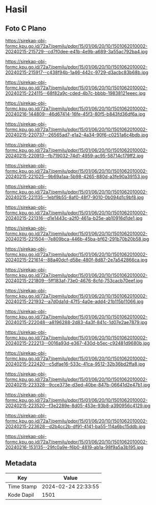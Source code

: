 # Hasil

## Foto C Plano

https://sirekap-obj-formc.kpu.go.id/72a7/pemilu/pdpr/15/01/06/20/10/1501062010002-20240215-215729--cd7f0dee-e41b-4e9b-a689-3a55ac792ba4.jpg

https://sirekap-obj-formc.kpu.go.id/72a7/pemilu/pdpr/15/01/06/20/10/1501062010002-20240215-215917--c438f94b-1a46-442c-9729-d3acbc83b68b.jpg

https://sirekap-obj-formc.kpu.go.id/72a7/pemilu/pdpr/15/01/06/20/10/1501062010002-20240215-224115--68f82a9c-cded-4b7c-bbbb-19838121eeec.jpg

https://sirekap-obj-formc.kpu.go.id/72a7/pemilu/pdpr/15/01/06/20/10/1501062010002-20240216-144809--46d67414-16fe-45f3-80f5-b843fd36df6a.jpg

https://sirekap-obj-formc.kpu.go.id/72a7/pemilu/pdpr/15/01/06/20/10/1501062010002-20240215-220737--26565ad7-e1a2-4a34-90f6-c0251a6c4bdb.jpg

https://sirekap-obj-formc.kpu.go.id/72a7/pemilu/pdpr/15/01/06/20/10/1501062010002-20240215-220913--fb719032-74d1-4959-ac95-58714c179ff2.jpg

https://sirekap-obj-formc.kpu.go.id/72a7/pemilu/pdpr/15/01/06/20/10/1501062010002-20240215-221025--9b69a1aa-5b98-4265-880d-a3fe90a39153.jpg

https://sirekap-obj-formc.kpu.go.id/72a7/pemilu/pdpr/15/01/06/20/10/1501062010002-20240215-221135--1ebf9b55-8af0-48f7-9010-0b094d1c9bf8.jpg

https://sirekap-obj-formc.kpu.go.id/72a7/pemilu/pdpr/15/01/06/20/10/1501062010002-20240215-221316--d1e1443c-a2f0-461a-b25e-ab10916d1de1.jpg

https://sirekap-obj-formc.kpu.go.id/72a7/pemilu/pdpr/15/01/06/20/10/1501062010002-20240215-221504--7e809bca-446b-45ba-bf62-291b70b20b58.jpg

https://sirekap-obj-formc.kpu.go.id/72a7/pemilu/pdpr/15/01/06/20/10/1501062010002-20240215-221614--88a40dcf-d58e-480f-8d87-2e7a542866ca.jpg

https://sirekap-obj-formc.kpu.go.id/72a7/pemilu/pdpr/15/01/06/20/10/1501062010002-20240215-221809--5ff183af-73e0-4676-8cfd-753cacb70eef.jpg

https://sirekap-obj-formc.kpu.go.id/72a7/pemilu/pdpr/15/01/06/20/10/1501062010002-20240215-221932--a7d0da1d-47f5-4a0e-add4-21b115b11066.jpg

https://sirekap-obj-formc.kpu.go.id/72a7/pemilu/pdpr/15/01/06/20/10/1501062010002-20240215-222048--a8196288-2d83-4a3f-841c-1d07e2ae7879.jpg

https://sirekap-obj-formc.kpu.go.id/72a7/pemilu/pdpr/15/01/06/20/10/1501062010002-20240215-222213--0016a93d-e367-430d-b5ec-c92481d9680b.jpg

https://sirekap-obj-formc.kpu.go.id/72a7/pemilu/pdpr/15/01/06/20/10/1501062010002-20240215-222420--c5dfae16-533c-41ca-9512-32b36bd2ffa8.jpg

https://sirekap-obj-formc.kpu.go.id/72a7/pemilu/pdpr/15/01/06/20/10/1501062010002-20240215-223328--9cce373e-d3ed-40be-847b-06641d2e47b1.jpg

https://sirekap-obj-formc.kpu.go.id/72a7/pemilu/pdpr/15/01/06/20/10/1501062010002-20240215-223520--f3e2289e-8d05-453e-93b8-a390956c4129.jpg

https://sirekap-obj-formc.kpu.go.id/72a7/pemilu/pdpr/15/01/06/20/10/1501062010002-20240215-223628--d2b4cc2b-df91-4141-ba55-114a6bc15ddb.jpg

https://sirekap-obj-formc.kpu.go.id/72a7/pemilu/pdpr/15/01/06/20/10/1501062010002-20240216-153135--29fc0a9e-f6b0-4819-ab1a-98f9a5a3b195.jpg


## Metadata

| Key        | Value               |
| ---------- | ------------------- |
| Time Stamp | 2024-02-24 22:33:55 |
| Kode Dapil | 1501                |



